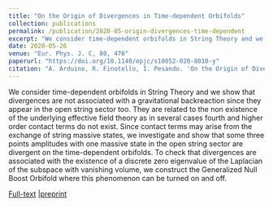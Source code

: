 ```yaml
---
title: "On the Origin of Divergences in Time-dependent Orbifolds"
collection: publications
permalink: /publication/2020-05-origin-divergences-time-dependent
excerpt: "We consider time-dependent orbifolds in String Theory and we show that divergences are not associated with a gravitational backreaction since they appear in the open string sector, too."
date: 2020-05-26
venue: "Eur. Phys. J. C, 80, 476"
paperurl: "https://doi.org/10.1140/epjc/s10052-020-8010-y"
citation: "A. Arduino, R. Finotello, I. Pesando. 'On the Origin of Divergences in Time-dependent Orbifolds'. Eur. Phys. J. C 80 (2020), p. 476."
---
```

We consider time-dependent orbifolds in String Theory and we show that divergences are not associated with a gravitational backreaction since they appear in the open string sector too. They are related to the non existence of the underlying effective field theory as in several cases fourth and higher order contact terms do not exist. Since contact terms may arise from the exchange of string massive states, we investigate and show that some three points amplitudes with one massive state in the open string sector are divergent on the time-dependent orbifolds. To check that divergences are associated with the existence of a discrete zero eigenvalue of the Laplacian of the subspace with vanishing volume, we construct the Generalized Null Boost Orbifold where this phenomenon can be turned on and off.

[Full-text](https://doi.org/10.1140/epjc/s10052-020-8010-y) |[preprint](https://arxiv.org/abs/2002.11306)

